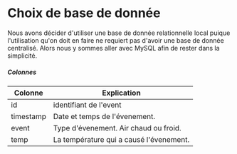 # Choix de base de donnée

Nous avons décider d'utiliser une base de donnée relationnelle local puique l'utilisation qu'on doit en faire ne requiert pas d'avoir une base de donnée centralisé. 
Alors nous y sommes aller avec MySQL afin de rester dans la simplicité.

##### Colonnes

| Colonne | Explication |
| ----------- | ----------- |
|id| identifiant de l'event|
|timestamp| Date et temps de l'évenement.|
|event| Type d'évenement. Air chaud ou froid.|
|temp| La température qui a causé l'évenement.|
